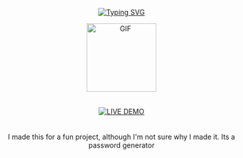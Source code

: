<p align="middle">
    <a href="https://github.com/lokixjs">
        <img
        src="https://readme-typing-svg.herokuapp.com?size=30&width=800&lines=Password+Generator"
            alt="Typing SVG"
        />
    </a>
</p>
<div align="center">
  <p align="center">
<img src="https://media.tenor.com/O3i0RscRs88AAAAM/anime-girl-anime.gif" alt="GIF" width="140" height="138"/>
</p>

<br>
<div align="center">
<a href='https://Loki-Xer.github.io/Password-Generator/' target="_blank"><img alt='LIVE DEMO' src='https://img.shields.io/badge/Live_Demo-100000?style=for-the-badge&logo= live demo&logoColor=white&labelColor=darkblue&color=darkblue'/></a>

<br>


<br>
<br>
I made this for a fun project, although I'm not sure why I made it. Its a password generator 

